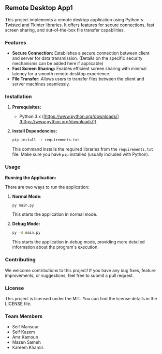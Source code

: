 ## Remote Desktop App1

This project implements a remote desktop application using Python's Twisted and Tkinter libraries. It offers features for secure connections, fast screen sharing, and out-of-the-box file transfer capabilities.

### Features

* **Secure Connection:** Establishes a secure connection between client and server for data transmission. (Details on the specific security mechanisms can be added here if applicable)
* **Fast Screen Sharing:** Enables efficient screen sharing with minimal latency for a smooth remote desktop experience.
* **File Transfer:** Allows users to transfer files between the client and server machines seamlessly.

### Installation

1. **Prerequisites:**
   - Python 3.x ([https://www.python.org/downloads/](https://www.python.org/downloads/))

2. **Install Dependencies:**
   ```bash
   pip install -r requirements.txt
   ```
   This command installs the required libraries from the `requirements.txt` file. Make sure you have `pip` installed (usually included with Python).

### Usage

**Running the Application:**

There are two ways to run the application:

1. **Normal Mode:**
   ```bash
   py main.py
   ```
   This starts the application in normal mode.

2. **Debug Mode:**
   ```bash
   py -d main.py
   ```
   This starts the application in debug mode, providing more detailed information about the program's execution.

### Contributing

We welcome contributions to this project! If you have any bug fixes, feature improvements, or suggestions, feel free to submit a pull request.

### License

This project is licensed under the MIT. You can find the license details in the LICENSE file.

### Team Members

- Seif Mansour
- Seif Kazem
- Amr Kamoun
- Mazen Sameh
- Kareem Khamis
